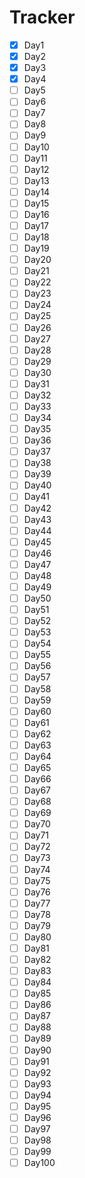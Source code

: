 # Tracker

- [x] Day1
- [x] Day2
- [x] Day3
- [x] Day4
- [ ] Day5
- [ ] Day6
- [ ] Day7
- [ ] Day8
- [ ] Day9
- [ ] Day10
- [ ] Day11
- [ ] Day12
- [ ] Day13
- [ ] Day14
- [ ] Day15
- [ ] Day16
- [ ] Day17
- [ ] Day18
- [ ] Day19
- [ ] Day20
- [ ] Day21
- [ ] Day22
- [ ] Day23
- [ ] Day24
- [ ] Day25
- [ ] Day26
- [ ] Day27
- [ ] Day28
- [ ] Day29
- [ ] Day30
- [ ] Day31
- [ ] Day32
- [ ] Day33
- [ ] Day34
- [ ] Day35
- [ ] Day36
- [ ] Day37
- [ ] Day38
- [ ] Day39
- [ ] Day40
- [ ] Day41
- [ ] Day42
- [ ] Day43
- [ ] Day44
- [ ] Day45
- [ ] Day46
- [ ] Day47
- [ ] Day48
- [ ] Day49
- [ ] Day50
- [ ] Day51
- [ ] Day52
- [ ] Day53
- [ ] Day54
- [ ] Day55
- [ ] Day56
- [ ] Day57
- [ ] Day58
- [ ] Day59
- [ ] Day60
- [ ] Day61
- [ ] Day62
- [ ] Day63
- [ ] Day64
- [ ] Day65
- [ ] Day66
- [ ] Day67
- [ ] Day68
- [ ] Day69
- [ ] Day70
- [ ] Day71
- [ ] Day72
- [ ] Day73
- [ ] Day74
- [ ] Day75
- [ ] Day76
- [ ] Day77
- [ ] Day78
- [ ] Day79
- [ ] Day80
- [ ] Day81
- [ ] Day82
- [ ] Day83
- [ ] Day84
- [ ] Day85
- [ ] Day86
- [ ] Day87
- [ ] Day88
- [ ] Day89
- [ ] Day90
- [ ] Day91
- [ ] Day92
- [ ] Day93
- [ ] Day94
- [ ] Day95
- [ ] Day96
- [ ] Day97
- [ ] Day98
- [ ] Day99
- [ ] Day100
